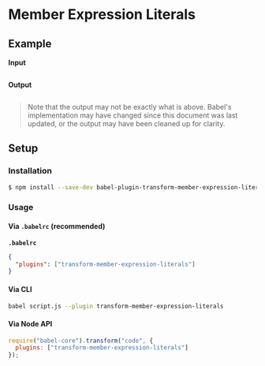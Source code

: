# Member Expression Literals

## Example

**Input**

```js
```

**Output**

```js
```

> Note that the output may not be exactly what is above. Babel's implementation
> may have changed since this document was last updated, or the output may have
> been cleaned up for clarity.

## Setup

### Installation

```sh
$ npm install --save-dev babel-plugin-transform-member-expression-literals
```

### Usage

#### Via `.babelrc` (recommended)

**`.babelrc`**

```json
{
  "plugins": ["transform-member-expression-literals"]
}
```

#### Via CLI

```sh
babel script.js --plugin transform-member-expression-literals
```

#### Via Node API

```js
require("babel-core").transform("code", {
  plugins: ["transform-member-expression-literals"]
});
```

